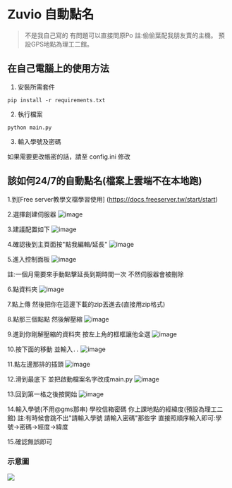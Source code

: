 # Zuvio 自動點名

> 不是我自己寫的
> 有問題可以直接問原Po
> 註:偷偷葉配我朋友賣的主機。
> 預設GPS地點為理工二館。

## 在自己電腦上的使用方法

1. 安裝所需套件
```
pip install -r requirements.txt
```

2. 執行檔案
```
python main.py
```

3. 輸入學號及密碼

如果需要更改帳密的話，請至 config.ini 修改

## 該如何24/7的自動點名(檔案上雲端不在本地跑)
1.到[Free server教學文檔學習使用]
(https://docs.freeserver.tw/start/start)

2.選擇創建伺服器
![image](https://github.com/user-attachments/assets/ecee1bbe-25b6-4ace-849e-f1ffe44e59c9)

3.建議配置如下
![image](https://github.com/user-attachments/assets/545ae48f-e485-4c28-bd60-8342999750f8)

4.確認後到主頁面按"點我編輯/延長"
![image](https://github.com/user-attachments/assets/1d28acea-887e-4ca1-813d-469c837cfc46)

5.進入控制面板
![image](https://github.com/user-attachments/assets/d0f6b54d-6906-4d33-ad75-7f43f94a0789)

註:一個月需要來手動點擊延長到期時間一次 不然伺服器會被刪除

6.點資料夾
![image](https://github.com/user-attachments/assets/570f4f8a-0779-478d-84a2-4780c500a630)

7.點上傳 然後把你在這邊下載的zip丟進去(直接用zip格式)

8.點那三個點點 然後解壓縮
![image](https://github.com/user-attachments/assets/9a07b7c7-0910-4775-992f-81b8df9bd1da)

9.進到你剛解壓縮的資料夾 按左上角的框框讓他全選
![image](https://github.com/user-attachments/assets/839484f3-51ba-4008-ae24-b2cc69ec4ded)

10.按下面的移動 並輸入```..```
![image](https://github.com/user-attachments/assets/b95ee3b8-db77-4057-9ade-96540f76bbe3)

11.點左邊那排的插頭
![image](https://github.com/user-attachments/assets/16c70951-d051-4f46-ae3a-4c4f77b85457)

12.滑到最底下 並把啟動檔案名字改成main.py
![image](https://github.com/user-attachments/assets/830a5ab6-853d-4fca-bde1-7e5f53c01be7)

13.回到第一格之後按開始
![image](https://github.com/user-attachments/assets/9ca556a8-a5fc-4de9-a7ae-b0446d2bb9f7)

14.輸入學號(不用@gms那串) 學校信箱密碼 你上課地點的經緯度(預設為理工二館)
註:有時候會跳不出"請輸入學號 請輸入密碼"那些字
直接照順序輸入即可:學號->密碼->經度->緯度

15.確認無誤即可










### 示意圖

![](https://github.com/user-attachments/assets/412dd569-d75d-4aad-83c4-e03431a883e1)

